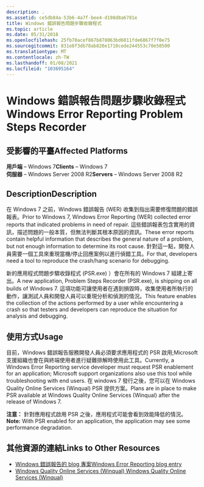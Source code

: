 ```yaml
---
description: .
ms.assetid: ce5db84a-53b6-4a7f-bee4-d198d8a6781e
title: Windows 錯誤報告問題步驟收錄程式
ms.topic: article
ms.date: 05/31/2018
ms.openlocfilehash: 25fb70acef867b878063bd6011fde6867f7f0e75
ms.sourcegitcommit: 831e8f3db78ab820e1710cede244553c70e50500
ms.translationtype: MT
ms.contentlocale: zh-TW
ms.lasthandoff: 01/08/2021
ms.locfileid: "103695164"
---
```

# <a name="windows-error-reporting-problem-steps-recorder"></a><span data-ttu-id="f9405-103">Windows 錯誤報告問題步驟收錄程式</span><span class="sxs-lookup"><span data-stu-id="f9405-103">Windows Error Reporting Problem Steps Recorder</span></span>

## <a name="affected-platforms"></a><span data-ttu-id="f9405-104">受影響的平臺</span><span class="sxs-lookup"><span data-stu-id="f9405-104">Affected Platforms</span></span>

<span data-ttu-id="f9405-105">**用戶端** – Windows 7</span><span class="sxs-lookup"><span data-stu-id="f9405-105">**Clients** – Windows 7</span></span>  
<span data-ttu-id="f9405-106">**伺服器** – Windows Server 2008 R2</span><span class="sxs-lookup"><span data-stu-id="f9405-106">**Servers** – Windows Server 2008 R2</span></span>  


## <a name="description"></a><span data-ttu-id="f9405-107">Description</span><span class="sxs-lookup"><span data-stu-id="f9405-107">Description</span></span>

<span data-ttu-id="f9405-108">在 Windows 7 之前，Windows 錯誤報告 (WER) 收集到指出需要修復問題的錯誤報表。</span><span class="sxs-lookup"><span data-stu-id="f9405-108">Prior to Windows 7, Windows Error Reporting (WER) collected error reports that indicated problems in need of repair.</span></span> <span data-ttu-id="f9405-109">這些錯誤報表包含實用的資訊，描述問題的一般本質，但無法判斷其根本原因的資訊。</span><span class="sxs-lookup"><span data-stu-id="f9405-109">These error reports contain helpful information that describes the general nature of a problem, but not enough information to determine its root cause.</span></span> <span data-ttu-id="f9405-110">針對這一點，開發人員需要一個工具來重現當機/停止回應案例以進行偵錯工具。</span><span class="sxs-lookup"><span data-stu-id="f9405-110">For that, developers need a tool to reproduce the crash/hang scenario for debugging.</span></span>

<span data-ttu-id="f9405-111">新的應用程式問題步驟收錄程式 (PSR.exe) ）會在所有的 Windows 7 組建上寄出。</span><span class="sxs-lookup"><span data-stu-id="f9405-111">A new application, Problem Steps Recorder (PSR.exe), is shipping on all builds of Windows 7.</span></span> <span data-ttu-id="f9405-112">這項功能可讓使用者在遇到損毀時，收集使用者所執行的動作，讓測試人員和開發人員可以重現分析和偵測的情況。</span><span class="sxs-lookup"><span data-stu-id="f9405-112">This feature enables the collection of the actions performed by a user while encountering a crash so that testers and developers can reproduce the situation for analysis and debugging.</span></span>

## <a name="usage"></a><span data-ttu-id="f9405-113">使用方式</span><span class="sxs-lookup"><span data-stu-id="f9405-113">Usage</span></span>

<span data-ttu-id="f9405-114">目前，Windows 錯誤報告服務開發人員必須要求應用程式的 PSR 啟用;Microsoft 支援組織也會在與終端使用者進行疑難排解時使用此工具。</span><span class="sxs-lookup"><span data-stu-id="f9405-114">Currently, a Windows Error Reporting service developer must request PSR enablement for an application; Microsoft support organizations also use this tool while troubleshooting with end users.</span></span> <span data-ttu-id="f9405-115">在 windows 7 發行之後，您可以在 Windows Quality Online Services (Winqual) PSR 提供方案。</span><span class="sxs-lookup"><span data-stu-id="f9405-115">Plans are in place to make PSR available at Windows Quality Online Services (Winqual) after the release of Windows 7.</span></span>

<span data-ttu-id="f9405-116">**注意：** 針對應用程式啟用 PSR 之後，應用程式可能會看到效能降低的情況。</span><span class="sxs-lookup"><span data-stu-id="f9405-116">**Note:** With PSR enabled for an application, the application may see some performance degradation.</span></span>

## <a name="links-to-other-resources"></a><span data-ttu-id="f9405-117">其他資源的連結</span><span class="sxs-lookup"><span data-stu-id="f9405-117">Links to Other Resources</span></span>

-   [<span data-ttu-id="f9405-118">Windows 錯誤報告的 blog 專案</span><span class="sxs-lookup"><span data-stu-id="f9405-118">Windows Error Reporting blog entry</span></span>](/archive/blogs/wer/)
-   [<span data-ttu-id="f9405-119">Windows Quality Online Services (Winqual) </span><span class="sxs-lookup"><span data-stu-id="f9405-119">Windows Quality Online Services (Winqual)</span></span>](https://winqual.microsoft.com)

 

 
